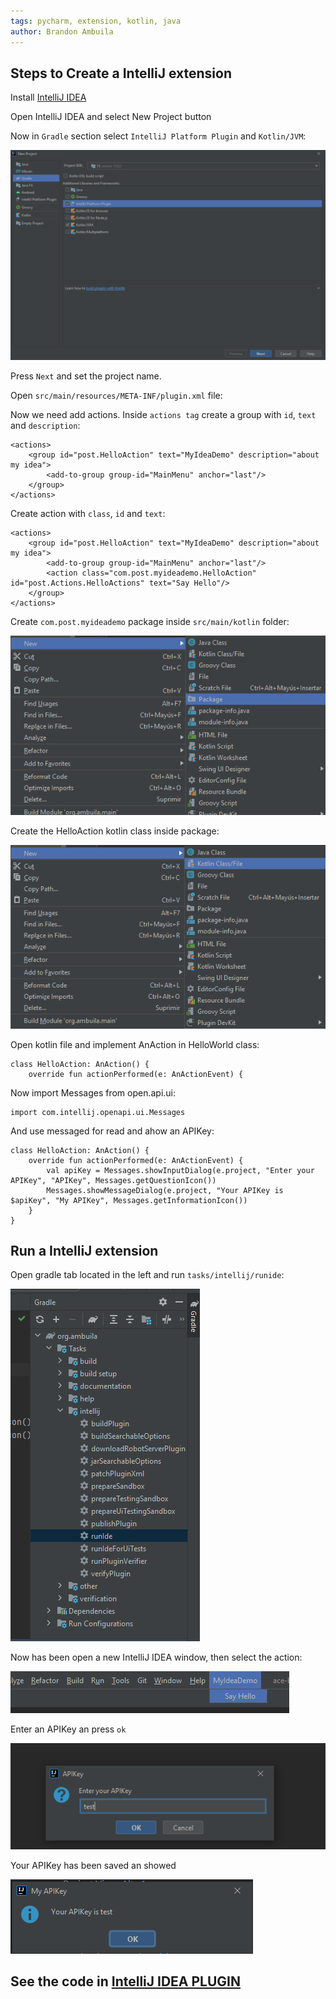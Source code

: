```yaml
---
tags: pycharm, extension, kotlin, java
author: Brandon Ambuila
---
```


## Steps to Create a IntelliJ extension

Install [IntelliJ IDEA](https://www.jetbrains.com/idea/download/)

Open IntelliJ IDEA and select New Project button

Now in `Gradle` section select `IntelliJ Platform Plugin` and `Kotlin/JVM`:

![alt text](/assets/img/plugin_select_gradle_intellijidea.png "Logo Title Text 1")

Press `Next` and set the project name.

Open `src/main/resources/META-INF/plugin.xml` file:

Now we need add actions. Inside `actions tag` create a group with `id`, `text` and `description`:

```
<actions>
    <group id="post.HelloAction" text="MyIdeaDemo" description="about my idea">
        <add-to-group group-id="MainMenu" anchor="last"/>
    </group>
</actions>
```

Create action with `class`, `id` and `text`:

```
<actions>
    <group id="post.HelloAction" text="MyIdeaDemo" description="about my idea">
        <add-to-group group-id="MainMenu" anchor="last"/>
        <action class="com.post.myideademo.HelloAction" id="post.Actions.HelloActions" text="Say Hello"/>
    </group>
</actions>
```

Create `com.post.myideademo` package inside `src/main/kotlin` folder:

![alt text](/assets/img/plugin_new_package_intellijidea.png "New package")

Create the HelloAction kotlin class inside package:

![alt text](/assets/img/plugin_ktlin_class_intellijidea.png "Kotlin class")

Open kotlin file and implement AnAction in HelloWorld class:

```
class HelloAction: AnAction() {
    override fun actionPerformed(e: AnActionEvent) {
```

Now import Messages from open.api.ui:

```
import com.intellij.openapi.ui.Messages
```

And use messaged for read and ahow an APIKey:

```
class HelloAction: AnAction() {
    override fun actionPerformed(e: AnActionEvent) {
        val apiKey = Messages.showInputDialog(e.project, "Enter your APIKey", "APIKey", Messages.getQuestionIcon())
        Messages.showMessageDialog(e.project, "Your APIKey is $apiKey", "My APIKey", Messages.getInformationIcon())
    }
}
```

## Run a IntelliJ extension

Open gradle tab located in the left and run `tasks/intellij/runide`:

![alt text](/assets/img/plugin_gradle_runide_intellijidea.png "New package")

Now has been open a new IntelliJ IDEA window, then select the action:

![alt text](/assets/img/plugin_menu_intellijidea.png "New package")

Enter an APIKey an press `ok`

![alt text](/assets/img/plugin_enter_api_key_intellijidea.png "New package")

Your APIKey has been saved an showed

![alt text](/assets/img/plugin_alert_apikey_intellijidea.png "New package")


## See the code in [IntelliJ IDEA PLUGIN](https://github.com/altixco/intellijidea-plugin)
